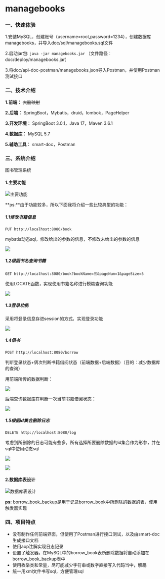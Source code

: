 # managebooks

### 一、快速体验

1.安装MySQL，创建账号（username=root,password=1234），创建数据库managebooks，并导入doc/sql/managebooks.sql文件

2.启动jar包: `java -jar managebooks.jar` （文件路径：doc/deploy/managebooks.jar）

3.将doc/api-doc-postman/managebooks.json导入Postman，并使用Postman测试接口



### 二、技术介绍

**1.前端：** ~~大脑映射~~

**2.后端：** SpringBoot，Mybatis，druid，lombok，PageHelper

**3.开发环境：** SpringBoot 3.0.1，Java 17，Maven 3.6.1

**4.数据库：** MySQL 5.7

**5.辅助工具：** smart-doc，Postman



### 三、系统介绍

图书管理系统

#### 1.主要功能

![主要功能](./doc/images/QQ浏览器截图20230207113031.png)





**ps:**由于功能较多，所以下面我将介绍一些比较典型的功能：

##### 1.1修改书籍信息

`PUT http://localhost:8080/book`

mybatis动态sql，修改给出的参数的信息，不修改未给出的参数的信息

![](./doc/images/QQ浏览器截图20230207151937.png)

##### 1.2根据书名查询书籍

`GET http://localhost:8080/book?bookName=三&pageNum=1&pageSize=5`

使用LOCATE函数，实现使用书籍名称进行模糊查询功能

![](./doc/images/QQ浏览器截图20230207154509.png)

##### 1.3登录功能

采用将登录信息存进session的方式，实现登录功能

![](./doc/images/QQ浏览器截图20230207155305.png)



##### 1.4借书

`POST http://localhost:8080/borrow`

判断登录状态+俩次判断书籍借阅状态（前端数据+后端数据）（目的：减少数据库的查询）

用前端所传的数据判断：

![](./doc/images/QQ浏览器截图20230207222833.png)

后端查询数据库在判断一次当前书籍借阅状态：

![](./doc/images/QQ浏览器截图20230207223046.png)

##### 1.5根据id集合删除日志

`DELETE http://localhost:8080/log`

考虑到所删除的日志可能有些多，所有选择所要删除数据的id集合作为形参，并在sql中使用动态sql

![](./doc/images/QQ浏览器截图20230207223716.png)

![](./doc/images/QQ浏览器截图20230207223829.png)

#### 2.数据库表设计

![数据库表设计](./doc/images/QQ浏览器截图20230205191909.png)



**ps:** borrow_book_backup是用于记录borrow_book中所删除的数据的表，使用触发器实现



### 四、项目特点

- 没有制作任何前端界面，但使用了Postman进行接口测试，以及由smart-doc生成接口文档
- 使用aop注解实现日志记录
- 设置了触发器。在MySQL中的borrow_book表所删除数据将自动添加在borrow_book_backup表中
- 使用枚举类和常量，尽可能减少字符串或数字直接写入代码当中，解耦
- 统一用xml文件书写sql，方便管理sql